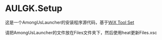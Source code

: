 # AULGK.Setup

这是一个AmongUsLauncher的安装程序源代码，基于[WiX Tool Set](https://github.com/wixtoolset/wix3/releases)

请把AmongUsLauncher的文件放在Files文件夹下，然后使用heat更新Files.xsc
